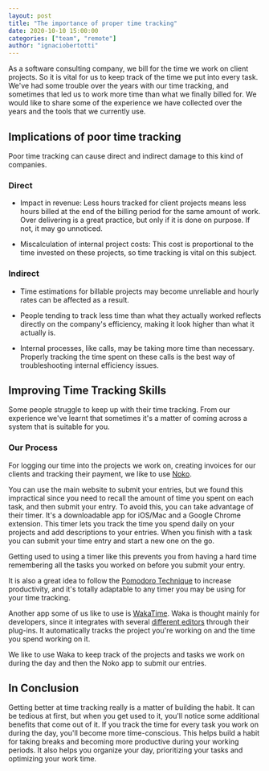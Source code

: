 ```yaml
---
layout: post
title: "The importance of proper time tracking"
date: 2020-10-10 15:00:00
categories: ["team", "remote"]
author: "ignaciobertotti"
---
```


As a software consulting company, we bill for the time we work on client projects. So it is vital for us to keep track of the time we put into every task.
We've had some trouble over the years with our time tracking, and sometimes that led us to work more time than what we finally billed for. We would like to share some of the experience we have collected over the years and the tools that we currently use.

<!--more-->

## Implications of poor time tracking
Poor time tracking can cause direct and indirect damage to this kind of companies.

### Direct
- Impact in revenue: Less hours tracked for client projects means less hours billed at the end of the billing period for the same amount of work. Over delivering is a great practice, but only if it is done on purpose. If not, it may go unnoticed.

- Miscalculation of internal project costs: This cost is proportional to the time invested on these projects, so time tracking is vital on this subject.

### Indirect
- Time estimations for billable projects may become unreliable and hourly rates can be affected as a result.

- People tending to track less time than what they actually worked reflects directly on the company's efficiency, making it look higher than what it actually is.

- Internal processes, like calls, may be taking more time than necessary. Properly tracking the time spent on these calls is the best way of troubleshooting internal efficiency issues.

## Improving Time Tracking Skills
Some people struggle to keep up with their time tracking. From our experience we've learnt that sometimes it's a matter of coming across a system that is suitable for you.

### Our Process
For logging our time into the projects we work on, creating invoices for our clients and tracking their payment, we like to use [Noko](https://nokotime.com/).

You can use the main website to submit your entries, but we found this impractical since you need to recall the amount of time you spent on each task, and then submit your entry.
To avoid this, you can take advantage of their timer. It's a downloadable app for iOS/Mac and a Google Chrome extension. This timer lets you track the time you spend daily on your projects and add descriptions to your entries. When you finish with a task you can submit your time entry and start a new one on the go.

Getting used to using a timer like this prevents you from having a hard time remembering all the tasks you worked on before you submit your entry.

It is also a great idea to follow the [Pomodoro Technique](https://todoist.com/productivity-methods/pomodoro-technique) to increase productivity, and it's totally adaptable to any timer you may be using for your time tracking.

Another app some of us like to use is [WakaTime](https://wakatime.com/). Waka is thought mainly for developers, since it integrates with several [different editors](https://wakatime.com/plugins) through their plug-ins. It automatically tracks the project you're working on and the time you spend working on it.

We like to use Waka to keep track of the projects and tasks we work on during the day and then the Noko app to submit our entries.

## In Conclusion
Getting better at time tracking really is a matter of building the habit. It can be tedious at first, but when you get used to it, you'll notice some additional benefits that come out of it.  If you track the time for every task you work on during the day, you'll become more time-conscious. This helps build a habit for taking breaks and becoming more productive during your working periods. It also helps you organize your day, prioritizing your tasks and optimizing your work time.
